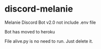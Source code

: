 # discord-melanie
Melanie Discord Bot v2.0
not include .env file

Bot has moved to heroku

File alive.py is no need to run. Just delete it.
